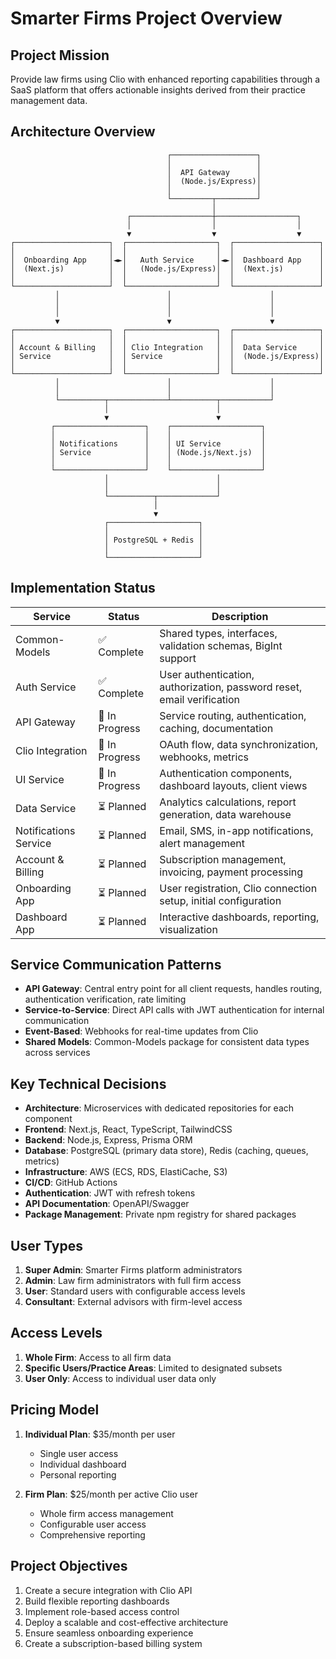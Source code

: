 # Smarter Firms Project Overview

## Project Mission
Provide law firms using Clio with enhanced reporting capabilities through a SaaS platform that offers actionable insights derived from their practice management data.

## Architecture Overview

```
                                   ┌───────────────────┐
                                   │                   │
                                   │  API Gateway      │
                                   │  (Node.js/Express)│
                                   │                   │
                                   └─────────┬─────────┘
                                             │
                          ┌──────────────────┼──────────────────┐
                          │                  │                  │
                          ▼                  ▼                  ▼
┌─────────────────────┐  ┌────────────────────┐  ┌───────────────────┐
│                     │  │                    │  │                   │
│  Onboarding App     │◄►│   Auth Service     │◄►│  Dashboard App    │
│  (Next.js)          │  │   (Node.js/Express)│  │  (Next.js)        │
│                     │  │                    │  │                   │
└─────────────────────┘  └────────────────────┘  └───────────────────┘
          │                        │                      │
          │                        │                      │
          │                        │                      │
          ▼                        ▼                      ▼
┌─────────────────────┐  ┌────────────────────┐  ┌───────────────────┐
│                     │  │                    │  │                   │
│ Account & Billing   │  │ Clio Integration   │  │  Data Service     │
│ Service             │  │ Service            │  │  (Node.js/Express)│
│                     │  │                    │  │                   │
└─────────────────────┘  └────────────────────┘  └───────────────────┘
          │                        │                      │
          │                        │                      │
          └──────────┬─────────────┴──────────┬───────────┘
                     │                        │
                     ▼                        ▼
         ┌────────────────────┐    ┌────────────────────┐
         │                    │    │                    │
         │ Notifications      │    │ UI Service         │
         │ Service            │    │ (Node.js/Next.js)  │
         │                    │    │                    │
         └────────────────────┘    └────────────────────┘
                     │                        │
                     │                        │
                     └──────────┬─────────────┘
                                │
                                ▼
                     ┌────────────────────┐
                     │                    │
                     │ PostgreSQL + Redis │
                     │                    │
                     └────────────────────┘
```

## Implementation Status

| Service | Status | Description |
|---------|--------|-------------|
| Common-Models | ✅ Complete | Shared types, interfaces, validation schemas, BigInt support |
| Auth Service | ✅ Complete | User authentication, authorization, password reset, email verification |
| API Gateway | 🔄 In Progress | Service routing, authentication, caching, documentation |
| Clio Integration | 🔄 In Progress | OAuth flow, data synchronization, webhooks, metrics |
| UI Service | 🔄 In Progress | Authentication components, dashboard layouts, client views |
| Data Service | ⏳ Planned | Analytics calculations, report generation, data warehouse |
| Notifications Service | ⏳ Planned | Email, SMS, in-app notifications, alert management |
| Account & Billing | ⏳ Planned | Subscription management, invoicing, payment processing |
| Onboarding App | ⏳ Planned | User registration, Clio connection setup, initial configuration |
| Dashboard App | ⏳ Planned | Interactive dashboards, reporting, visualization |

## Service Communication Patterns

- **API Gateway**: Central entry point for all client requests, handles routing, authentication verification, rate limiting
- **Service-to-Service**: Direct API calls with JWT authentication for internal communication
- **Event-Based**: Webhooks for real-time updates from Clio
- **Shared Models**: Common-Models package for consistent data types across services

## Key Technical Decisions

- **Architecture**: Microservices with dedicated repositories for each component
- **Frontend**: Next.js, React, TypeScript, TailwindCSS
- **Backend**: Node.js, Express, Prisma ORM
- **Database**: PostgreSQL (primary data store), Redis (caching, queues, metrics)
- **Infrastructure**: AWS (ECS, RDS, ElastiCache, S3)
- **CI/CD**: GitHub Actions
- **Authentication**: JWT with refresh tokens
- **API Documentation**: OpenAPI/Swagger
- **Package Management**: Private npm registry for shared packages

## User Types

1. **Super Admin**: Smarter Firms platform administrators
2. **Admin**: Law firm administrators with full firm access
3. **User**: Standard users with configurable access levels
4. **Consultant**: External advisors with firm-level access

## Access Levels

1. **Whole Firm**: Access to all firm data
2. **Specific Users/Practice Areas**: Limited to designated subsets
3. **User Only**: Access to individual user data only

## Pricing Model

1. **Individual Plan**: $35/month per user
   - Single user access
   - Individual dashboard
   - Personal reporting

2. **Firm Plan**: $25/month per active Clio user
   - Whole firm access management
   - Configurable user access
   - Comprehensive reporting

## Project Objectives

1. Create a secure integration with Clio API
2. Build flexible reporting dashboards
3. Implement role-based access control
4. Deploy a scalable and cost-effective architecture
5. Ensure seamless onboarding experience
6. Create a subscription-based billing system 